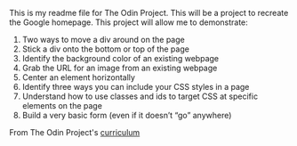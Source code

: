 This is my readme file for The Odin Project. This will be a project to recreate the Google homepage. This project will allow me to demonstrate:

1.    Two ways to move a div around on the page
2.    Stick a div onto the bottom or top of the page
3.    Identify the background color of an existing webpage
4.    Grab the URL for an image from an existing webpage
5.    Center an element horizontally
6.    Identify three ways you can include your CSS styles in a page
7.    Understand how to use classes and ids to target CSS at specific elements on the page
8.    Build a very basic form (even if it doesn’t “go” anywhere)

From The Odin Project's [curriculum](http://www.theodinproject.com/courses/web-development-101/lessons/html-css)